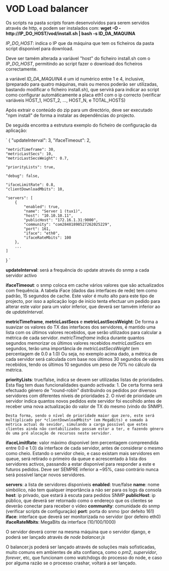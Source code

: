

VOD Load balancer
=================


Os scripts na pasta *scripts* foram desenvolvidos para serem servidos através de http, e podem ser instalados com:
	**wget -O - http://IP_DO_HOST/vod/install.sh | bash -s ID_DA_MAQUINA**

*IP_DO_HOST*: indica o IP que da máquina que tem os ficheiros da pasta script disponível para download.

Deve ser tamém alterada a variável "host" do ficheiro install.sh com o *IP_DO_HOST*, permitindo ao script fazer o download dos ficheiros correctamente.

a variável *ID_DA_MAQUINA* é um id numérico entre 1 e 4, inclusive, (preparado para quatro máquinas, mais ou menos poderão ser utilizadas, bastando modificar o ficheiro install.sh), que servirá para indicar ao script como configurar automáticamente a placa eth1 com o ip correcto (verificar variáveis HOST_1, HOST_2, ..., HOST_N, e TOTAL_HOSTS)



Após extrair o conteúdo do zip para um directório, deve ser executado "npm install" de forma a instalar as dependências do projecto.


De seguida encontra a estrutura exemplo do ficheiro de configuração da aplicação:

`
{
	"updateInterval": 3,
	"ifaceTimeout": 2,

	"metricTimeframe": 30,
	"metricLastSecs": 10,
	"metricLastSecsWeight": 0.7,

	"priorityLists": true,

	"debug": false,

	"ifaceLimitRate": 0.8,
	"clientDownloadMbits": 10,

	"servers": [
		{
			"enabled": true,
			"name": "Server 1 (tux1)",
			"host": "10.10.10.11",
			"publicHost": "172.16.1.31:9000",
			"community": "com28481898527262025229",
			"port": 161,
			"iface": "eth0",
			"ifaceRateMbits": 100
		},
		...
	]
}
`


**updateInterval**: será a frequência do update através do snmp a cada servidor activo

**ifaceTimeout**: o snmp coloca em cache vários valores que são actualizados com frequência. A tabela iFace (dados das interfaces de rede) tem como padrão, 15 segundos de cache. Este valor é muito alto para este tipo de projecto, por isso a aplicação logo de início tenta efectuar um pedido para alterar este valor para um valor inferior, que deverá ser tamvém inferior ao de *updateInterval*.

**metricTimeframe**, **metricLastSecs** e **metricLastSecsWeight**:
De forma a suavizar os valores do TX das interfaces dos servidores, é mantido uma lista com os últimos valores recebidos, que serão utilizados para calcular a métrica de cada servidor.
	*metricTimeframe* indica durante quantos segundos memorizar os últimos valores recebidos
	*metricLastSecs* em segundos, terão uma importância de *metricLastSecsWeight* (em percentagem de 0.0 a 1.0)
	Ou seja, no exemplo acima dado, a métrica de cada servidor será calculada com base nos últimos 30 segundos de valores recebidos, tendo os últimos 10 segundos um peso de 70% no cálculo da métrica.

**priorityLists**: true/false, indica se devem ser utilizadas listas de prioridades.
	Esta flag tem duas funcionalidades quando activada:
	1. De certa forma será efectuado género de "round-robin" distribuindo os pedidos por diversos servidores com diferentes níveis de prioridades
	2. O nível de prioridade um servidor indica quantos novos pedidos este servidor foi escolhido antes de receber uma nova actualização do valor de TX do mesmo (vindo do SNMP).

	Desta forma, sendo o nível de prioridade maior que zero, este será multiplicado por *clientDownloadMbits* (em MegaBits) e somado à métrica actual do sevidor, simulando a carga possível que estes clientes ainda não contabilizados possam estar a ter, e fazendo género de uma pré alocação de recursos neste servidor.


**ifaceLimitRate**: valor máximo disponível (em percentagem compreendida entre 0.0 e 1.0) da interface de cada servidor, antes de considerar o mesmo como cheio. Estando o servidor cheio, e caso existam mais servidores em queue, será retirado o primeiro da queue e acrescentado à lista dos servidores activos, passando a estar disponível para responder a este e futuros pedidos. Deve ser SEMPRE	inferior a ~95%, caso contrário nunca será possível lançar novos servidores.

**servers**: a lista de servidores disponíveis
	**enabled**: true/false
	**name**: nome simbólico, não tem qualquer importância a não ser para os logs da consola
	**host**: ip privado, que estará à escuta para pedidos SNMP
	**publicHost**: ip público, que deverá ser retornado como o endereço que os clientes se deverão conectar para receber o vídeo
	**community**: comunidade do snmp (verificar scripts de configuração)
	**port**: porta do snmo (por defeito 161)
	**iface**: interface que deverá ser monitorizada no servidor (por defeiro eth0)
	**ifaceRateMbits**: MegaBits da interface (10/100/1000)




O servidor deverá correr na mesma máquina que o servidor django, e poderá ser lançado através de
	*node balancer.js*

O balancer.js poderá ser lançado através de soluções mais sofisticadas, muito comuns em ambientes de alta confiança, como o *pm2*, *supervidor*, *forever*, etc, que funcionam como watchdogs do processo do node, e caso por alguma razão se o processo crashar, voltará a ser lançado.

